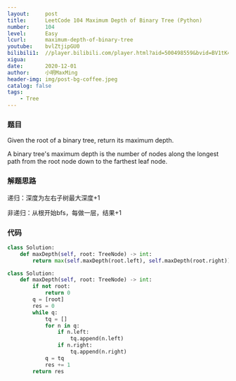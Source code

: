 ```yaml
---
layout:     post
title:      LeetCode 104 Maximum Depth of Binary Tree (Python)
number:     104
level:      Easy
lcurl:      maximum-depth-of-binary-tree
youtube:    bvlZtjipGU0
bilibili1:  //player.bilibili.com/player.html?aid=500498559&bvid=BV1tK41137GM&cid=261713667&page=1
xigua:      
date:       2020-12-01
author:     小明MaxMing
header-img: img/post-bg-coffee.jpeg
catalog: false
tags:
    - Tree
---
```


### 题目

Given the root of a binary tree, return its maximum depth.

A binary tree's maximum depth is the number of nodes along the longest path from the root node down to the farthest leaf node.

### 解题思路

递归：深度为左右子树最大深度+1

非递归：从根开始bfs，每做一层，结果+1

### 代码
```python
class Solution:
    def maxDepth(self, root: TreeNode) -> int:
        return max(self.maxDepth(root.left), self.maxDepth(root.right)) + 1 if root else 0
```

```python
class Solution:
    def maxDepth(self, root: TreeNode) -> int:
        if not root:
            return 0
        q = [root]
        res = 0
        while q:
            tq = []
            for n in q:
                if n.left:
                    tq.append(n.left)
                if n.right:
                    tq.append(n.right)
            q = tq
            res += 1
        return res
```
